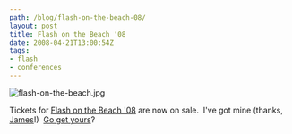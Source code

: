 ```yaml
---
path: /blog/flash-on-the-beach-08/
layout: post
title: Flash on the Beach '08
date: 2008-04-21T13:00:54Z
tags:
- flash
- conferences
---
```


![flash-on-the-beach.jpg](http://uploads.psyked.co.uk/2008/04/flash-on-the-beach.jpg)

Tickets for [Flash on the Beach '08](http://www.flashonthebeach.com/ "Open link in a new window") are now on sale.  I've got mine (thanks, [James](http://www.mmtdigital.co.uk/RVEec709740a5cc46d4a8928e7128e4bfdc,,.aspx "Open link in a new window")!)  [Go get yours](http://www.flashonthebeach.com/ "Open link in a new window")?
